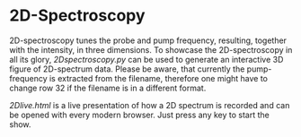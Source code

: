 # 2D-Spectroscopy

2D-spectroscopy tunes the probe and pump frequency, resulting, together with the intensity, in three dimensions. To showcase the 2D-spectroscopy in all its glory, *2Dspectroscopy.py* can be used to generate an interactive 3D figure of 2D-spectrum data. Please be aware, that currently the pump-frequency is extracted from the filename, therefore one might have to change row 32 if the filename is in a different format.

*2Dlive.html* is a live presentation of how a 2D spectrum is recorded and can be opened with every modern browser. Just press any key to start the show.